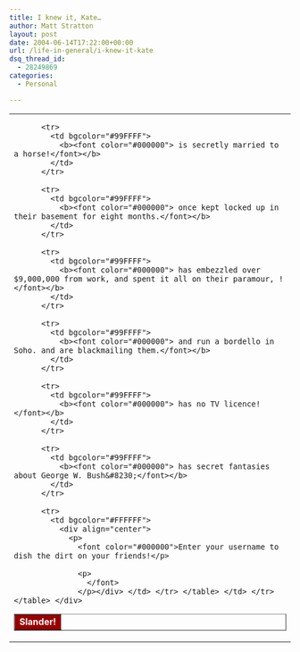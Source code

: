 ```yaml
---
title: I knew it, Kate…
author: Matt Stratton
layout: post
date: 2004-06-14T17:22:00+00:00
url: /life-in-general/i-knew-it-kate
dsq_thread_id:
  - 28249869
categories:
  - Personal

---
```

<div align="center">
  <table width="75%" border="0" cellspacing="0" cellpadding="0">
    <tr>
      <td>
        <table width="100%" border="1" cellpadding="0" cellspacing="0">
          <tr>
            <td bgcolor="#990000">
              <div align="center">
                <font color="#FFFFFF"><b>Slander!</b></font>
              </div>
            </td>
          </tr>
          
          <tr>
            <td bgcolor="#99FFFF">
              <b><font color="#000000"> is secretly married to a horse!</font></b>
            </td>
          </tr>
          
          <tr>
            <td bgcolor="#99FFFF">
              <b><font color="#000000"> once kept locked up in their basement for eight months.</font></b>
            </td>
          </tr>
          
          <tr>
            <td bgcolor="#99FFFF">
              <b><font color="#000000"> has embezzled over $9,000,000 from work, and spent it all on their paramour, !</font></b>
            </td>
          </tr>
          
          <tr>
            <td bgcolor="#99FFFF">
              <b><font color="#000000"> and run a bordello in Soho. and are blackmailing them.</font></b>
            </td>
          </tr>
          
          <tr>
            <td bgcolor="#99FFFF">
              <b><font color="#000000"> has no TV licence!</font></b>
            </td>
          </tr>
          
          <tr>
            <td bgcolor="#99FFFF">
              <b><font color="#000000"> has secret fantasies about George W. Bush&#8230;</font></b>
            </td>
          </tr>
          
          <tr>
            <td bgcolor="#FFFFFF">
              <div align="center">
                <p>
                  <font color="#000000">Enter your username to dish the dirt on your friends!</p> 
                  
                  <p>
                    </font>
                  </p></div> </td> </tr> </table> </td> </tr> </table> </div>